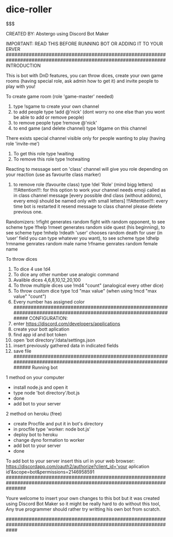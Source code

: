 # dice-roller
$$$$$$$$$$$$$$$$$$$$$$$$$$$$$$$$$$$$$$$$$$$$$$$$$$$$$$$$$$$$$$$$$$$$$$$$$$$$$$$$$$$$$$$$$$$$$$$$$$$$$$$

CREATED BY: Abstergo using Discord Bot Maker

$$$$$$$$$$$$$$$$$$$$$$$$$$$$$$$$$$$$$$$$$$$$$$$$$$$$$$$$$$$$$$$$$$$$$$$$$$$$$$$$$$$$$$$$$$$$$$$$$$$$$$$$$$$$
IMPORTANT: READ THIS BEFORE RUNNING BOT OR ADDING IT TO YOUR ERVER
################################################################################################################
INTRODUCTION

This is bot with DnD features, you can throw dices, create your own game rooms (having special role, ask admin how to get it)
and invite people to play with you!

To create game room (role 'game-master' needed)
1. type !sgame to create your own channel
2. to add people type !add @'nick' (dont worry no one else than you wont be able to add or remove people)
3. to remove people type !remove @'nick'
4. to end game (and delete channel) type !dgame on this channel

There exists special channel visible only for people wanting to play (having role 'invite-me')
1. To get this role type !waiting
2. To remove this role type !notwaiting

Reacting to message sent on 'class' channel will give you role depending on your reaction
(use as favourite class marker)
1. to remove role (favourite class) type !del 'Role' (mind bigg letters)
!!!Attention!!!: for this option to work your channel needs emoji called as in class channel message [every possible dnd class (without addons), every emoji should be named only with small letters]
!!!Attention!!!: every time bot is restarted it resend message to class channel
please delete previous one.

Randomizers:
!rfight generates random fight with random opponent, to see scheme type !fhelp
!rmeet generates random side quest (his beginning), to see scheme type !mhelp
!rdeath 'user' chooses random death for user (in ‘user’ field you can type whatever you want), to see scheme type !dhelp
!rmname genrates random male name
!rfname genrates random female name

To throw dices
1. To dice 4 use !d4
2. To dice any other number use analogic command
3. Avalible dices 4,6,8,10,12,20,100
4. To throw multiple dices use !md4 "count" (analogical every other dice)
5. To throw custom dice type !cd "max value" (when using !mcd "max value" "count")
6. Every number has assigned color
#################################################################################################################
CONFIGURATION:
1. enter https://discord.com/developers/applications
2. create your bott aplication
3. find app id and bot token
4. open 'bot directory'/data/settings.json
5. insert previously gathered data in indicated fields 
6. save file
##################################################################################################################
Running bot

1 method on your computer
- install node.js and open it
- type node 'bot directory'/bot.js
- done
- add bot to your server

2 method on heroku (free)
- create Procfile and put it in bot's directory
- in procfile type 'worker: node bot.js'
- deploy bot to heroku
- change dyno formation to worker 
- add bot to your server
- done

To add bot to your server insert this url in your web browser: https://discordapp.com/oauth2/authorize?client_id='your aplication id'&scope=bot&permissions=2146958591
#######################################################################################################################

Youre welcome to insert your own changes to this bot but it was created using Discord Bot Maker so it might be really hard to do without this tool, 
Any true programmer should rather try writting his own bot from scratch.

####################################################################################################################
